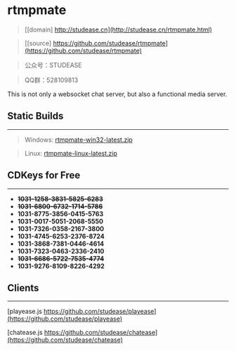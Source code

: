 ﻿# rtmpmate

> [[domain] http://studease.cn](http://studease.cn/rtmpmate.html)

> [[source] https://github.com/studease/rtmpmate](https://github.com/studease/rtmpmate)

> 公众号：STUDEASE

> QQ群：528109813

This is not only a websocket chat server, but also a functional media server.


## Static Builds
----------------

> Windows: [rtmpmate-win32-latest.zip](http://studease.cn/static/rtmpmate-win32-latest.zip)

> Linux: [rtmpmate-linux-latest.zip](http://studease.cn/static/rtmpmate-linux-latest.zip)


## CDKeys for Free
------------------

* ~~**1031-1258-3831-5825-6283**~~
* ~~**1031-6800-6732-1714-5786**~~
* **1031-8775-3856-0415-5763**
* **1031-0017-5051-2068-5550**
* **1031-7326-0358-2167-3800**
* **1031-4745-6253-2376-8724**
* **1031-3868-7381-0446-4614**
* **1031-7323-0463-2336-2410**
* ~~**1031-6686-5722-7535-4774**~~
* **1031-9276-8109-8226-4292**


## Clients
----------

[playease.js https://github.com/studease/playease](https://github.com/studease/playease)

[chatease.js https://github.com/studease/chatease](https://github.com/studease/chatease)
